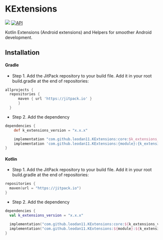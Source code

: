 # KExtensions

[![](https://jitpack.io/v/leodan11/KExtensions.svg)](https://jitpack.io/#leodan11/KExtensions)
[![API](https://img.shields.io/badge/API-21%2B-brightgreen.svg?style=flat)](https://android-arsenal.com/api?level=21)


Kotlin Extensions (Android extensions) and Helpers for smoother Android development.

## Installation

#### Gradle

- Step 1. Add the JitPack repository to your build file. Add it in your root build.gradle at the end of repositories:

```gradle
allprojects {
  repositories {
      maven { url 'https://jitpack.io' }
      }
  }
```

- Step 2. Add the dependency

```gradle
dependencies {
    def k_extensions_version = "x.x.x"

    implementation "com.github.leodan11.KExtensions:core:$k_extensions_version" // Mandatory
    implementation 'com.github.leodan11.KExtensions:{module}:{k_extensions_version}'
}
```

#### Kotlin

- Step 1. Add the JitPack repository to your build file. Add it in your root build.gradle at the end of repositories:

```kotlin
repositories {
  maven(url = "https://jitpack.io")
}
```

- Step 2. Add the dependency

```kotlin
dependencies {
  val k_extensions_version = "x.x.x"

  implementation("com.github.leodan11.KExtensions:core:${k_extensions_version}") // Mandatory
  implementation("com.github.leodan11.KExtensions:${module}:${k_extensions_version}")
}
```
